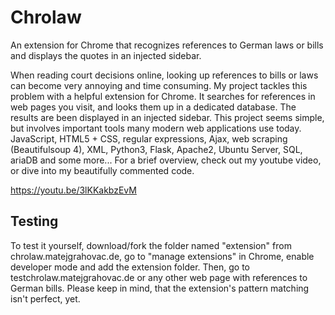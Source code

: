 # Chrolaw

An extension for Chrome that recognizes references to German laws or bills and displays the quotes in an injected sidebar.

When reading court decisions online, looking up references to bills or laws can become very annoying and time consuming. My project tackles this problem with a helpful extension for Chrome. It searches for references in web pages you visit, and looks them up in a dedicated database. The results are been displayed in an injected sidebar. This project seems simple, but involves important tools many modern web applications use today. JavaScript, HTML5 + CSS, regular expressions, Ajax, web scraping (Beautifulsoup 4), XML, Python3, Flask, Apache2, Ubuntu Server, SQL, ariaDB and some more... For a brief overview, check out my youtube video, or dive into my beautifully commented code.

https://youtu.be/3lKKakbzEvM

## Testing

To test it yourself, download/fork the folder named "extension" from chrolaw.matejgrahovac.de, go to "manage extensions" in Chrome, enable developer mode and add the extension folder. Then, go to testchrolaw.matejgrahovac.de or any other web page with references to German bills. Please keep in mind, that the extension's pattern matching isn't perfect, yet.
